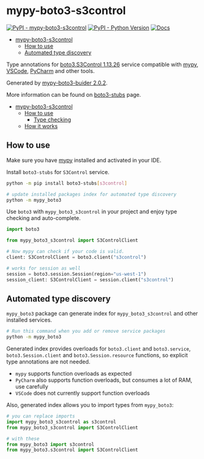 # mypy-boto3-s3control

[![PyPI - mypy-boto3-s3control](https://img.shields.io/pypi/v/mypy-boto3-s3control.svg?color=blue)](https://pypi.org/project/mypy-boto3-s3control)
[![PyPI - Python Version](https://img.shields.io/pypi/pyversions/mypy-boto3-s3control.svg?color=blue)](https://pypi.org/project/mypy-boto3-s3control)
[![Docs](https://img.shields.io/readthedocs/mypy-boto3-builder.svg?color=blue)](https://mypy-boto3-builder.readthedocs.io/)

- [mypy-boto3-s3control](#mypy-boto3-s3control)
  - [How to use](#how-to-use)
  - [Automated type discovery](#automated-type-discovery)


Type annotations for
[boto3.S3Control 1.13.26](https://boto3.amazonaws.com/v1/documentation/api/1.13.26/reference/services/s3control.html#S3Control) service
compatible with [mypy](https://github.com/python/mypy), [VSCode](https://code.visualstudio.com/),
[PyCharm](https://www.jetbrains.com/pycharm/) and other tools.

Generated by [mypy-boto3-buider 2.0.2](https://github.com/vemel/mypy_boto3_builder).

More information can be found on [boto3-stubs](https://pypi.org/project/boto3-stubs/) page.

- [mypy-boto3-s3control](#mypy-boto3-s3control)
  - [How to use](#how-to-use)
    - [Type checking](#type-checking)
  - [How it works](#how-it-works)

## How to use

Make sure you have [mypy](https://github.com/python/mypy) installed and activated in your IDE.

Install `boto3-stubs` for `S3Control` service.

```bash
python -m pip install boto3-stubs[s3control]

# update installed packages index for automated type discovery
python -m mypy_boto3
```

Use `boto3` with `mypy_boto3_s3control` in your project and enjoy type checking and auto-complete.

```python
import boto3

from mypy_boto3_s3control import S3ControlClient

# Now mypy can check if your code is valid.
client: S3ControlClient = boto3.client("s3control")

# works for session as well
session = boto3.session.Session(region="us-west-1")
session_client: S3ControlClient = session.client("s3control")

```

## Automated type discovery

`mypy_boto3` package can generate index for `mypy_boto3_s3control` and other installed services.

```bash
# Run this command when you add or remove service packages
python -m mypy_boto3
```

Generated index provides overloads for `boto3.client` and `boto3.service`,
`boto3.Session.client` and `boto3.Session.resource` functions,
so explicit type annotations are not needed.

- `mypy` supports function overloads as expected
- `PyCharm` also supports function overloads, but consumes a lot of RAM, use carefully
- `VSCode` does not currently support function overloads

Also, generated index allows you to import types from `mypy_boto3`:

```python
# you can replace imports
import mypy_boto3_s3control as s3control
from mypy_boto3_s3control import S3ControlClient

# with these
from mypy_boto3 import s3control
from mypy_boto3.s3control import S3ControlClient
```